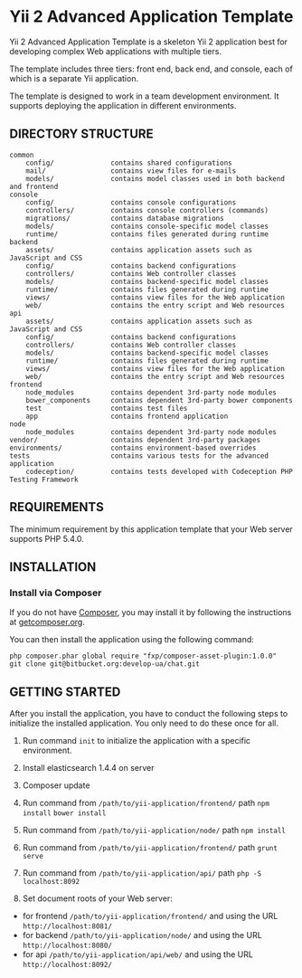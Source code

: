 Yii 2 Advanced Application Template
===================================

Yii 2 Advanced Application Template is a skeleton Yii 2 application best for
developing complex Web applications with multiple tiers.

The template includes three tiers: front end, back end, and console, each of which
is a separate Yii application.

The template is designed to work in a team development environment. It supports
deploying the application in different environments.


DIRECTORY STRUCTURE
-------------------

```
common
    config/              contains shared configurations
    mail/                contains view files for e-mails
    models/              contains model classes used in both backend and frontend
console
    config/              contains console configurations
    controllers/         contains console controllers (commands)
    migrations/          contains database migrations
    models/              contains console-specific model classes
    runtime/             contains files generated during runtime
backend
    assets/              contains application assets such as JavaScript and CSS
    config/              contains backend configurations
    controllers/         contains Web controller classes
    models/              contains backend-specific model classes
    runtime/             contains files generated during runtime
    views/               contains view files for the Web application
    web/                 contains the entry script and Web resources
api
    assets/              contains application assets such as JavaScript and CSS
    config/              contains backend configurations
    controllers/         contains Web controller classes
    models/              contains backend-specific model classes
    runtime/             contains files generated during runtime
    views/               contains view files for the Web application
    web/                 contains the entry script and Web resources
frontend
    node_modules         contains dependent 3rd-party node modules
    bower_components     contains dependent 3rd-party bower components
    test                 contains test files
    app                  contains frontend application
node
    node_modules         contains dependent 3rd-party node modules
vendor/                  contains dependent 3rd-party packages
environments/            contains environment-based overrides
tests                    contains various tests for the advanced application
    codeception/         contains tests developed with Codeception PHP Testing Framework
```


REQUIREMENTS
------------

The minimum requirement by this application template that your Web server supports PHP 5.4.0.


INSTALLATION
------------

### Install via Composer

If you do not have [Composer](http://getcomposer.org/), you may install it by following the instructions
at [getcomposer.org](http://getcomposer.org/doc/00-intro.md#installation-nix).

You can then install the application using the following command:

~~~
php composer.phar global require "fxp/composer-asset-plugin:1.0.0"
git clone git@bitbucket.org:develop-ua/chat.git
~~~


GETTING STARTED
---------------

After you install the application, you have to conduct the following steps to initialize
the installed application. You only need to do these once for all.

1. Run command `init` to initialize the application with a specific environment.
2. Install elasticsearch 1.4.4 on server
3. Composer update
4. Run command from `/path/to/yii-application/frontend/` path
   `npm install`
   `bower install`
    
5. Run command from `/path/to/yii-application/node/` path
    `npm install`
6. Run command from  `/path/to/yii-application/frontend/` path `grunt serve`
7. Run command from  `/path/to/yii-application/api/` path `php -S localhost:8092`
8. Set document roots of your Web server:

- for frontend `/path/to/yii-application/frontend/` and using the URL `http://localhost:8081/`
- for backend `/path/to/yii-application/node/` and using the URL `http://localhost:8080/`
- for api `/path/to/yii-application/api/web/` and using the URL `http://localhost:8092/`
